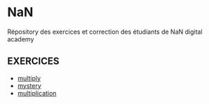 # NaN

Répository des exercices et correction des étudiants de NaN digital academy

## EXERCICES

- [multiply](/multiply)
- [mystery](/mystery)
- [multiplication](/multiplication/)
